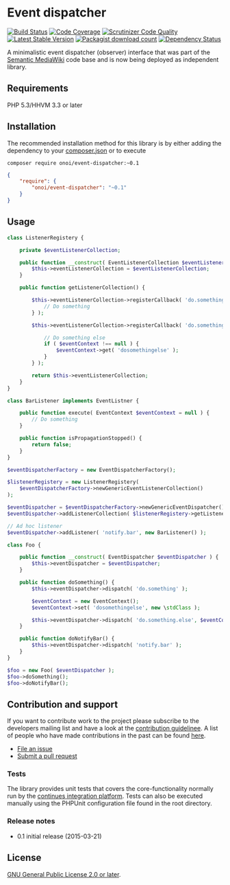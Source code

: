 # Event dispatcher

[![Build Status](https://secure.travis-ci.org/onoi/event-dispatcher.svg?branch=master)](http://travis-ci.org/onoi/event-dispatcher)
[![Code Coverage](https://scrutinizer-ci.com/g/onoi/event-dispatcher/badges/coverage.png?b=master)](https://scrutinizer-ci.com/g/onoi/event-dispatcher/?branch=master)
[![Scrutinizer Code Quality](https://scrutinizer-ci.com/g/onoi/event-dispatcher/badges/quality-score.png?b=master)](https://scrutinizer-ci.com/g/onoi/event-dispatcher/?branch=master)
[![Latest Stable Version](https://poser.pugx.org/onoi/event-dispatcher/version.png)](https://packagist.org/packages/onoi/event-dispatcher)
[![Packagist download count](https://poser.pugx.org/onoi/event-dispatcher/d/total.png)](https://packagist.org/packages/onoi/event-dispatcher)
[![Dependency Status](https://www.versioneye.com/php/onoi:event-dispatcher/badge.png)](https://www.versioneye.com/php/onoi:event-dispatcher)

A minimalistic event dispatcher (observer) interface that was part of the [Semantic MediaWiki][smw] code base and
is now being deployed as independent library.

## Requirements

PHP 5.3/HHVM 3.3 or later

## Installation

The recommended installation method for this library is by either adding
the dependency to your [composer.json][composer] or to execute

 `composer require onoi/event-dispatcher:~0.1`

```json
{
	"require": {
		"onoi/event-dispatcher": "~0.1"
	}
}
```
## Usage

```php
class ListenerRegistery {

	private $eventListenerCollection;

	public function __construct( EventListenerCollection $eventListenerCollection ) {
		$this->eventListenerCollection = $eventListenerCollection;
	}

	public function getListenerCollection() {

		$this->eventListenerCollection->registerCallback( 'do.something', function() {
			// Do something
		} );

		$this->eventListenerCollection->registerCallback( 'do.something.else', function( EventContext $eventContext = null ) {

			// Do something else
			if ( $eventContext !== null ) {
				$eventContext->get( 'dosomethingelse' );
			}
		} );

		return $this->eventListenerCollection;
	}
}
```
```php
class BarListener implements EventListner {

	public function execute( EventContext $eventContext = null ) {
		// Do something
	}

	public function isPropagationStopped() {
		return false;
	}
}
```
```php
$eventDispatcherFactory = new EventDispatcherFactory();

$listenerRegistery = new ListenerRegistery(
	$eventDispatcherFactory->newGenericEventListenerCollection()
);

$eventDispatcher = $eventDispatcherFactory->newGenericEventDispatcher();
$eventDispatcher->addListenerCollection( $listenerRegistery->getListenerCollection() );

// Ad hoc listener
$eventDispatcher->addListener( 'notify.bar', new BarListener() );

class Foo {

	public function __construct( EventDispatcher $eventDispatcher ) {
		$this->eventDispatcher = $eventDispatcher;
	}

	public function doSomething() {
		$this->eventDispatcher->dispatch( 'do.something' );

		$eventContext = new EventContext();
		$eventContext->set( 'dosomethingelse', new \stdClass );

		$this->eventDispatcher->dispatch( 'do.something.else', $eventContext );
	}

	public function doNotifyBar() {
		$this->eventDispatcher->dispatch( 'notify.bar' );
	}
}

$foo = new Foo( $eventDispatcher );
$foo->doSomething();
$foo->doNotifyBar();
```

## Contribution and support

If you want to contribute work to the project please subscribe to the
developers mailing list and have a look at the [contribution guidelinee](/CONTRIBUTING.md). A list of people who have made contributions in the past can be found [here][contributors].

* [File an issue](https://github.com/onoi/event-dispatcher/issues)
* [Submit a pull request](https://github.com/onoi/event-dispatcher/pulls)

### Tests

The library provides unit tests that covers the core-functionality normally run by the [continues integration platform][travis]. Tests can also be executed manually using the PHPUnit configuration file found in the root directory.

### Release notes

* 0.1 initial release (2015-03-21)

## License

[GNU General Public License 2.0 or later][license].

[composer]: https://getcomposer.org/
[contributors]: https://github.com/onoi/event-dispatcher/graphs/contributors
[license]: https://www.gnu.org/copyleft/gpl.html
[travis]: https://travis-ci.org/onoi/event-dispatcher
[smw]: https://github.com/SemanticMediaWiki/SemanticMediaWiki/
